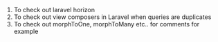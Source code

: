 1. To check out laravel horizon
2. To check out view composers in Laravel when queries are duplicates
3. To check out morphToOne, morphToMany etc.. for comments for example
